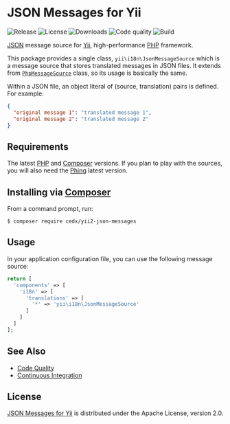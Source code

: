 # JSON Messages for Yii
![Release](https://img.shields.io/packagist/v/cedx/yii2-json-messages.svg) ![License](https://img.shields.io/packagist/l/cedx/yii2-json-messages.svg) ![Downloads](https://img.shields.io/packagist/dt/cedx/yii2-json-messages.svg) ![Code quality](https://img.shields.io/codacy/grade/e631d88b086e4f5d99c89273b779512f.svg) ![Build](https://img.shields.io/travis/cedx/yii2-json-messages.svg)

[JSON](http://json.org) message source for [Yii](http://www.yiiframework.com), high-performance [PHP](https://secure.php.net) framework.

This package provides a single class, `yii\i18n\JsonMessageSource` which is a message source that stores translated messages in JSON files.
It extends from [`PhpMessageSource`](http://www.yiiframework.com/doc-2.0/yii-i18n-phpmessagesource.html) class, so its usage is basically the same.

Within a JSON file, an object literal of (source, translation) pairs is defined. For example:

```json
{
  "original message 1": "translated message 1",
  "original message 2": "translated message 2"
}
```

## Requirements
The latest [PHP](https://secure.php.net) and [Composer](https://getcomposer.org) versions.
If you plan to play with the sources, you will also need the [Phing](https://www.phing.info) latest version.

## Installing via [Composer](https://getcomposer.org)
From a command prompt, run:

```shell
$ composer require cedx/yii2-json-messages
```

## Usage
In your application configuration file, you can use the following message source:

```php
return [
  'components' => [
    'i18n' => [
      'translations' => [
        '*' => 'yii\i18n\JsonMessageSource'
      ]
    ]
  ]
];
```

## See Also
- [Code Quality](https://www.codacy.com/app/cedx/yii2-json-messages)
- [Continuous Integration](https://travis-ci.org/cedx/yii2-json-messages)

## License
[JSON Messages for Yii](https://github.com/cedx/yii2-json-messages) is distributed under the Apache License, version 2.0.
